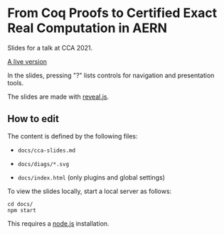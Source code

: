# From Coq Proofs to Certified Exact Real Computation in AERN

Slides for a talk at CCA 2021.

[A live version](https://michalkonecny.github.io/caern-cca2021-slides/index.html)

In the slides, pressing "?" lists controls for navigation and presentation tools.

The slides are made with [reveal.js](https://revealjs.com/).

## How to edit

The content is defined by the following files:

* `docs/cca-slides.md`

* `docs/diags/*.svg`

* `docs/index.html`  (only plugins and global settings)

To view the slides locally, start a local server as follows:

```
cd docs/
npm start
```

This requires a [node.js](https://nodejs.org/en/) installation.
